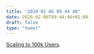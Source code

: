 ```yaml
---
title: "2020 02 06 09 44 46"
date: 2020-02-06T09:44:46+01:00
draft: false
type: "tweet"
---
```

[Scaling to 100k Users](https://alexpareto.com/scalability/systems/2020/02/03/scaling-100k.html).
